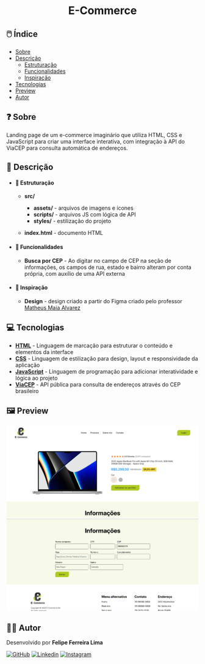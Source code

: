 ﻿<div align="center">
<h1>E-Commerce</h1>
</div>

## 🖱️ Índice

- <a href="#-sobre">Sobre</a>
- <a href="#-descrição">Descrição</a>
  - <a href="#-estruturação">Estruturação</a>
  - <a href="#-funcionalidades">Funcionalidades</a>
  - <a href="#-inspiração">Inspiração</a>
- <a href="#-tecnologias">Tecnologias</a>
- <a href="#️-preview">Preview</a>
- <a href="#-autor">Autor</a>

## ❓ Sobre

Landing page de um e-commerce imaginário que utiliza HTML, CSS e JavaScript para criar uma interface interativa, com integração à API do ViaCEP para consulta automática de endereços.

## 📃 Descrição

- #### 📁 Estruturação

  - **src/**

    - **assets/** - arquivos de imagens e ícones
    - **scripts/** - arquivos JS com lógica de API
    - **styles/** - estilização do projeto

  - **index.html** - documento HTML

- #### 📱 Funcionalidades

  - **Busca por CEP** - Ao digitar no campo de CEP na seção de informações, os campos de rua, estado e bairro alteram por conta própria, com auxílio de uma API externa

- #### 🎨 Inspiração

  - **Design** - design criado a partir do Figma criado pelo professor [Matheus Maia Alvarez](https://github.com/MatheusAlvarez)

## 💻 Tecnologias

- **[HTML](https://developer.mozilla.org/pt-BR/docs/Web/HTML)** - Linguagem de marcação para estruturar o conteúdo e elementos da interface
- **[CSS](https://developer.mozilla.org/pt-BR/docs/Web/CSS)** - Linguagem de estilização para design, layout e responsividade da aplicação
- **[JavaScript](https://developer.mozilla.org/pt-BR/docs/Web/JavaScript)** - Linguagem de programação para adicionar interatividade e lógica ao projeto
- **[ViaCEP](https://viacep.com.br/)** - API pública para consulta de endereços através do CEP brasileiro

## 🖼️ Preview

![Preview 1](./src/assets/imgs/preview-1.png)
![Preview 2](./src/assets/imgs/preview-2.png)

## 👨‍💻 Autor

Desenvolvido por **Felipe Ferreira Lima**

[![GitHub](https://img.shields.io/badge/felipeFerreiraffl-%23121011.svg?style=for-the-badge&logo=github&logoColor=white)](https://github.com/felipeFerreiraffl) [![Linkedin](https://img.shields.io/badge/Felipe_Ferreira-0077B5?style=for-the-badge&logo=linkedin&logoColor=white)](https://www.linkedin.com/in/felipe-ferreira-959bb8271) [![Instagram](https://img.shields.io/badge/felipe__ffl7-E4405F?style=for-the-badge&logo=instagram&logoColor=white)](https://www.instagram.com/felipe_ffl7)

